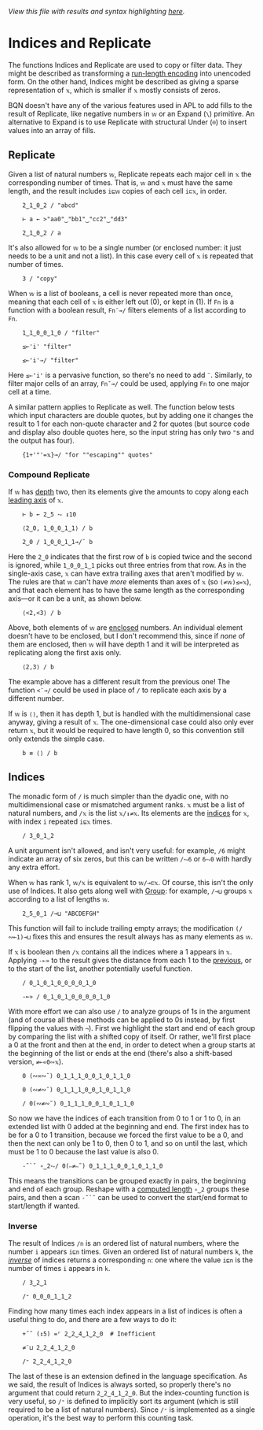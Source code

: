 *View this file with results and syntax highlighting [here](https://mlochbaum.github.io/BQN/doc/replicate.html).*

# Indices and Replicate

<!--GEN
d ← 48‿22

rc ← At "class=code|stroke-width=1.5|rx=12"
Ge ← "g"⊸At⊸Enc
g  ← "font-family=BQN,monospace|font-size=18px|text-anchor=middle"
hg ← "class=bluegreen|stroke-width=0|opacity=0.2"
cg ← "font-size=24px|text-anchor=end"
lg ← "class=lilac|stroke-linecap=round"

wv ← 0‿1‿1‿0‿3‿2‿0‿0‿0
xl ← ≠ xc ← ⊐ xt ← '''(Highlight∾∾⊣)¨"replicate"

Text ← ("text" Attr "dy"‿"0.29em"∾(Pos d⊸×))⊸Enc
Line ← "line" Elt ("xy"≍⌜"12")≍˘○⥊ ·FmtNum d×⊢
Rp ← Pos⊸∾⟜("width"‿"height"≍˘FmtNum)○(d⊸×)

tx ← ↕xl ⋄ y ← » yd ← +`0.6+1‿2‿1‿1.8
dim ← ⟨2+xl,¯1⊑yd⟩ ⋄ sh ← ¯2.1‿¯1.3
tp ← y ≍˜¨¨ 2 / ⟨tx,↕+´wv⟩
hp ← 0.2‿¯0.7(+⟜(1‿0×sh)≍¯2⊸×⊸+)1‿0×dim
Ll ← Line∘⍉ ≍ + (0≍0.05×-○⊑)≍˘0.45‿¯0.55˙

((∾˜d)×((-∾+˜)0.7‿0.4)+sh∾dim) SVG g Ge ⟨
  "rect" Elt rc ∾ sh Rp dim
  hg Ge ("rect" Elt ·Rp˝ {𝕩⊸+⌾(1⊑⊏)hp})¨ 0‿2⊏y
  cg Ge (¯0.7≍¨y) Text⟜Highlight¨ "𝕨"‿"𝕩"‿"𝕨/𝕩"‿"/𝕨"
  tp Text¨○∾ Highlight∘•Repr¨¨⌾(1‿3⊸⊏) xt‿wv‿(wv/xt)‿(/wv)
  lg Ge ⟨
    "stroke-width=0.6" Ge   Ll¨ ´ (0=wv)⊸/¨  2⊸↑ tp
    "stroke-width=1.8" Ge > Ll¨¨˝˘ 2↕ wv⊸/¨⌾(2⊸↑)tp
  ⟩
⟩
-->

The functions Indices and Replicate are used to copy or filter data. They might be described as transforming a [run-length encoding](https://en.wikipedia.org/wiki/Run-length_encoding) into unencoded form. On the other hand, Indices might be described as giving a sparse representation of `𝕩`, which is smaller if `𝕩` mostly consists of zeros.

BQN doesn't have any of the various features used in APL to add fills to the result of Replicate, like negative numbers in `𝕨` or an Expand (`\`) primitive. An alternative to Expand is to use Replicate with structural Under (`⌾`) to insert values into an array of fills.

## Replicate

Given a list of natural numbers `𝕨`, Replicate repeats each major cell in `𝕩` the corresponding number of times. That is, `𝕨` and `𝕩` must have the same length, and the result includes `i⊑𝕨` copies of each cell `i⊏𝕩`, in order.

        2‿1‿0‿2 / "abcd"

        ⊢ a ← >"aa0"‿"bb1"‿"cc2"‿"dd3"

        2‿1‿0‿2 / a

It's also allowed for `𝕨` to be a single number (or enclosed number: it just needs to be a unit and not a list). In this case every cell of `𝕩` is repeated that number of times.

        3 / "copy"

When `𝕨` is a list of booleans, a cell is never repeated more than once, meaning that each cell of `𝕩` is either left out (0), or kept in (1). If `Fn` is a function with a boolean result, `Fn¨⊸/` filters elements of a list according to `Fn`.

        1‿1‿0‿0‿1‿0 / "filter"

        ≤⟜'i' "filter"

        ≤⟜'i'⊸/ "filter"

Here `≤⟜'i'` is a pervasive function, so there's no need to add `¨`. Similarly, to filter major cells of an array, `Fn˘⊸/` could be used, applying `Fn` to one major cell at a time.

A similar pattern applies to Replicate as well. The function below tests which input characters are double quotes, but by adding one it changes the result to 1 for each non-quote character and 2 for quotes (but source code and display also double quotes here, so the input string has only two `"`s and the output has four).

        {1+'"'=𝕩}⊸/ "for ""escaping"" quotes"

### Compound Replicate

If `𝕨` has [depth](depth.md) two, then its elements give the amounts to copy along each [leading axis](leading.md) of `𝕩`.

        ⊢ b ← 2‿5 ⥊ ↕10

        ⟨2‿0, 1‿0‿0‿1‿1⟩ / b

        2‿0 / 1‿0‿0‿1‿1⊸/˘ b

Here the `2‿0` indicates that the first row of `b` is copied twice and the second is ignored, while `1‿0‿0‿1‿1` picks out three entries from that row. As in the single-axis case, `𝕩` can have extra trailing axes that aren't modified by `𝕨`. The rules are that `𝕨` can't have *more* elements than axes of `𝕩` (so `(≠𝕨)≤=𝕩`), and that each element has to have the same length as the corresponding axis—or it can be a unit, as shown below.

        ⟨<2,<3⟩ / b

Above, both elements of `𝕨` are [enclosed](enclose.md) numbers. An individual element doesn't have to be enclosed, but I don't recommend this, since if *none* of them are enclosed, then `𝕨` will have depth 1 and it will be interpreted as replicating along the first axis only.

        ⟨2,3⟩ / b

The example above has a different result from the previous one! The function `<¨⊸/` could be used in place of `/` to replicate each axis by a different number.

If `𝕨` is `⟨⟩`, then it has depth 1, but is handled with the multidimensional case anyway, giving a result of `𝕩`. The one-dimensional case could also only ever return `𝕩`, but it would be required to have length 0, so this convention still only extends the simple case.

        b ≡ ⟨⟩ / b

## Indices

The monadic form of `/` is much simpler than the dyadic one, with no multidimensional case or mismatched argument ranks. `𝕩` must be a list of natural numbers, and `/𝕩` is the list `𝕩/↕≠𝕩`. Its elements are the [indices](indices.md) for `𝕩`, with index `i` repeated `i⊑𝕩` times.

        / 3‿0‿1‿2

A unit argument isn't allowed, and isn't very useful: for example, `/6` might indicate an array of six zeros, but this can be written `/⥊6` or `6⥊0` with hardly any extra effort.

When `𝕨` has rank 1, `𝕨/𝕩` is equivalent to `𝕨/⊸⊏𝕩`. Of course, this isn't the only use of Indices. It also gets along well with [Group](group.md): for example, `/⊸⊔` groups `𝕩` according to a list of lengths `𝕨`.

        2‿5‿0‿1 /⊸⊔ "ABCDEFGH"

This function will fail to include trailing empty arrays; the modification `(/∾⟜1)⊸⊔` fixes this and ensures the result always has as many elements as `𝕨`.

If `𝕩` is boolean then `/𝕩` contains all the indices where a 1 appears in `𝕩`. Applying `-⟜»` to the result gives the distance from each 1 to the [previous](shift.md), or to the start of the list, another potentially useful function.

        / 0‿1‿0‿1‿0‿0‿0‿0‿1‿0

        -⟜» / 0‿1‿0‿1‿0‿0‿0‿0‿1‿0

With more effort we can also use `/` to analyze groups of 1s in the argument (and of course all these methods can be applied to 0s instead, by first flipping the values with `¬`). First we highlight the start and end of each group by comparing the list with a shifted copy of itself. Or rather, we'll first place a 0 at the front and then at the end, in order to detect when a group starts at the beginning of the list or ends at the end (there's also a shift-based version, `≠⟜«0∾𝕩`).

        0 (∾≍∾˜) 0‿1‿1‿1‿0‿0‿1‿0‿1‿1‿0

        0 (∾≠∾˜) 0‿1‿1‿1‿0‿0‿1‿0‿1‿1‿0

        / 0(∾≠∾˜) 0‿1‿1‿1‿0‿0‿1‿0‿1‿1‿0

So now we have the indices of each transition from 0 to 1 or 1 to 0, in an extended list with 0 added at the beginning and end. The first index has to be for a 0 to 1 transition, because we forced the first value to be a 0, and then the next can only be 1 to 0, then 0 to 1, and so on until the last, which must be 1 to 0 because the last value is also 0.

        -˜`˘ ∘‿2⥊/ 0(∾≠∾˜) 0‿1‿1‿1‿0‿0‿1‿0‿1‿1‿0

This means the transitions can be grouped exactly in pairs, the beginning and end of each group. Reshape with a [computed length](reshape.md#computed-lengths) `∘‿2` groups these pairs, and then a scan ``-˜`˘`` can be used to convert the start/end format to start/length if wanted.

### Inverse

The result of Indices `/n` is an ordered list of natural numbers, where the number `i` appears `i⊑n` times. Given an ordered list of natural numbers `k`, the [*inverse*](undo.md) of indices returns a corresponding `n`: one where the value `i⊑n` is the number of times `i` appears in `k`.

        / 3‿2‿1

        /⁼ 0‿0‿0‿1‿1‿2

Finding how many times each index appears in a list of indices is often a useful thing to do, and there are a few ways to do it:

        +˝˘ (↕5) =⌜ 2‿2‿4‿1‿2‿0  # Inefficient

        ≠¨⊔ 2‿2‿4‿1‿2‿0

        /⁼ 2‿2‿4‿1‿2‿0

The last of these is an extension defined in the language specification. As we said, the result of Indices is always sorted, so properly there's no argument that could return `2‿2‿4‿1‿2‿0`. But the index-counting function is very useful, so `/⁼` is defined to implicitly sort its argument (which is still required to be a list of natural numbers). Since `/⁼` is implemented as a single operation, it's the best way to perform this counting task.
